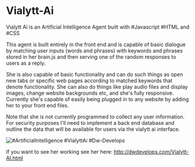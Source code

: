 # Vialytt-Ai
Vialytt Ai is an Artificial Intelligence Agent built with #Javascript #HTML and #CSS

This agent is built entirely in the front end and is capable of basic dialogue by matching user inputs (words and phrases) with keywords and phrases stored in her brain.js and then serving one of the random responses to users as a reply.

She is also capable of basic functionality and can do such things as open new tabs or specific web pages according to matched keywords that denote functionality. She can also do things like play audio files and display images, change website backgrounds etc, and she's fully responsive. Currently she's capable of easily being plugged in to any website by adding her to your front end files. 

Note that she is not currently programmed to collect any user information. For security purposes I'll need to implement a back end database and outline the data that will be available for users via the vialytt ai interface.

<img src="http://i68.tinypic.com/14j2040.jpg" border="0" alt="#ArtificialIntelligence #VialyttAi #Dw-Develops">

If you want to see her working see her here:
http://dwdevelops.com/Vialytt-AI.html
